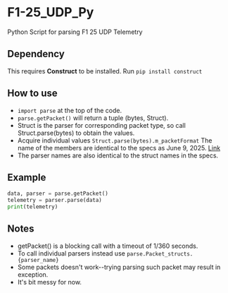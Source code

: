# F1-25_UDP_Py

Python Script for parsing F1 25 UDP Telemetry

## Dependency
This requires **Construct** to be installed. Run ```pip install construct```

## How to use
- ```import parse``` at the top of the code.
- ```parse.getPacket()``` will return a tuple (bytes, Struct).
- Struct is the parser for corresponding packet type, so call Struct.parse(bytes) to obtain the values.
- Acquire individual values ```Struct.parse(bytes).m_packetFormat``` The name of the members are identical to the specs as June 9, 2025. [Link](https://forums.ea.com/blog/f1-games-game-info-hub-en/ea-sports%E2%84%A2-f1%C2%AE25-udp-specification/12187347)
- The parser names are also identical to the struct names in the specs.

## Example
```Python
data, parser = parse.getPacket()
telemetry = parser.parse(data)
print(telemetry)
```

## Notes
- getPacket() is a blocking call with a timeout of 1/360 seconds.
- To call individual parsers instead use ```parse.Packet_structs.{parser_name}```
- Some packets doesn't work--trying parsing such packet may result in exception.
- It's bit messy for now.
